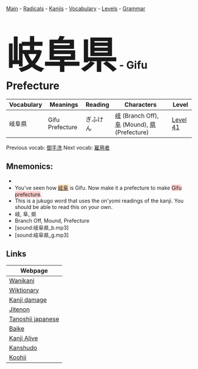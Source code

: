 <style> bigfont {font-size: 100px}</style>
[Main](../README.md) -
[Radicals](../radicals.md) -
[Kanjis](../kanjis.md) -
[Vocabulary](../vocabulary.md) -
[Levels](../levels.md) -
[Grammar](../grammar.md)
# <bigfont> 岐阜県</bigfont> - Gifu Prefecture 

| Vocabulary | Meanings | Reading | Characters | Level |
| --- | --- | --- | --- | --- |
| 岐阜県 | Gifu Prefecture | ぎふけん |  [岐](../kanjis/岐.md) (Branch Off), [阜](../kanjis/阜.md) (Mound), [県](../kanjis/県.md) (Prefecture) | [Level 41](../levels/wk_level41.md) |

Previous vocab: [御手洗](御手洗.md) Next vocab: [雇用者](雇用者.md) 

## Mnemonics:

* 
* You've seen how <span style="background-color:#fed8b1"> [岐阜](https://jisho.org/search/岐阜)</span> is Gifu. Now make it a prefecture to make <span style="background-color:#ffcccb"> Gifu prefecture</span>.
* This is a jukugo word that uses the on'yomi readings of the kanji. You should be able to read this on your own.
* 岐, 阜, 県
* Branch Off, Mound, Prefecture
* [sound:岐阜県_b.mp3]
* [sound:岐阜県_g.mp3]


## Links 

| Webpage |
| --- |
| [Wanikani          ](https://www.wanikani.com/kanji/岐阜県) |
| [Wiktionary        ](https://en.wiktionary.org/wiki/岐阜県) |
| [Kanji damage      ](http://www.kanjidamage.com/kanji/search?utf8=✓&q=岐阜県) |
| [Jitenon           ](https://jitenon.com/kanji/岐阜県) |
| [Tanoshii japanese ](https://www.tanoshiijapanese.com/dictionary/kanji.cfm?k=岐阜県) |
| [Baike             ](https://baike.baidu.com/item/岐阜県) |
| [Kanji Alive       ](https://app.kanjialive.com/岐阜県) |
| [Kanshudo          ](https://www.kanshudo.com/searchmn?q=岐阜県) |
| [Koohii            ](https://kanji.koohii.com/study/kanji/岐阜県) |
